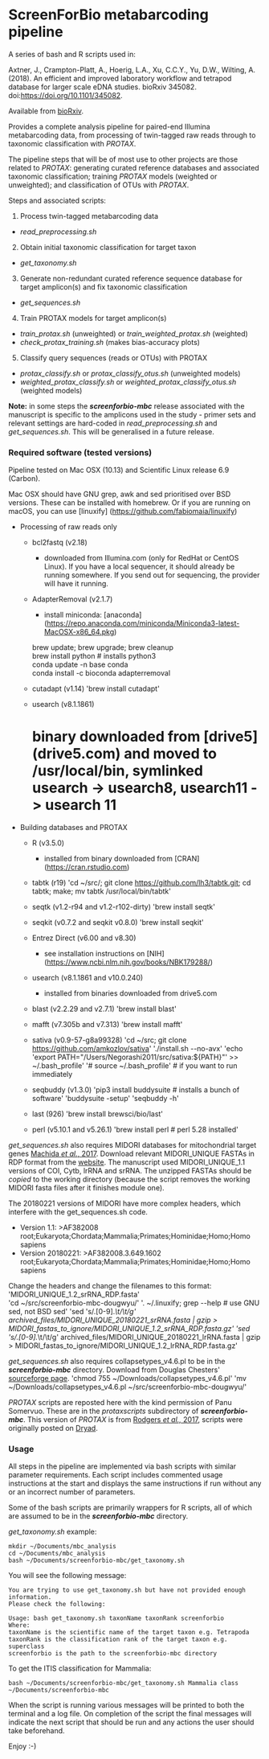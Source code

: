 # ScreenForBio metabarcoding pipeline

A series of bash and R scripts used in:

Axtner, J., Crampton-Platt, A., Hoerig, L.A., Xu, C.C.Y., Yu, D.W., Wilting, A. (2018).
An efficient and improved laboratory workflow and tetrapod database for larger scale eDNA studies. bioRxiv 345082. doi:https://doi.org/10.1101/345082.

Available from [bioRxiv](https://www.biorxiv.org/content/early/2018/06/12/345082).

Provides a complete analysis pipeline for paired-end Illumina metabarcoding data, from processing of twin-tagged raw reads through to taxonomic classification with *PROTAX*.

The pipeline steps that will be of most use to other projects are those related to *PROTAX*: generating curated reference databases and associated taxonomic classification; training *PROTAX* models (weighted or unweighted); and classification of OTUs with *PROTAX*.

Steps and associated scripts:
1. Process twin-tagged metabarcoding data
  - *read_preprocessing.sh*
2. Obtain initial taxonomic classification for target taxon
  - *get_taxonomy.sh*
3. Generate non-redundant curated reference sequence database for target amplicon(s) and fix taxonomic classification
  - *get_sequences.sh*
4. Train PROTAX models for target amplicon(s)
  - *train_protax.sh* (unweighted) or *train_weighted_protax.sh* (weighted)
  - *check_protax_training.sh* (makes bias-accuracy plots)
5. Classify query sequences (reads or OTUs) with PROTAX
  - *protax_classify.sh* or *protax_classify_otus.sh* (unweighted models)
  - *weighted_protax_classify.sh* or *weighted_protax_classify_otus.sh* (weighted models)

**Note:** in some steps the ***screenforbio-mbc*** release associated with the manuscript is specific to the amplicons used in the study - primer sets and relevant settings are hard-coded in *read_preprocessing.sh* and *get_sequences.sh*. This will be generalised in a future release.

### Required software (tested versions)
Pipeline tested on Mac OSX (10.13) and Scientific Linux release 6.9 (Carbon).

Mac OSX should have GNU grep, awk and sed prioritised over BSD versions. These can be installed with homebrew. Or if you are running on macOS, you can use [linuxify] (https://github.com/fabiomaia/linuxify)

- Processing of raw reads only
  - bcl2fastq (v2.18)
     * downloaded from Illumina.com (only for RedHat or CentOS Linux). If you have a local sequencer, it should already be running somewhere. If you send out for sequencing, the provider will have it running.  
  - AdapterRemoval (v2.1.7)
     * install miniconda:  [anaconda] (https://repo.anaconda.com/miniconda/Miniconda3-latest-MacOSX-x86_64.pkg)  
     
    brew update; brew upgrade; brew cleanup  
    brew install python # installs python3  
    conda update -n base conda  
    conda install -c bioconda adapterremoval  
  - cutadapt (v1.14)
     'brew install cutadapt'
  - usearch (v8.1.1861)
     # binary downloaded from [drive5] (drive5.com) and moved to /usr/local/bin, symlinked usearch -> usearch8, usearch11 -> usearch 11

- Building databases and PROTAX
  - R (v3.5.0)
     * installed from binary downloaded from [CRAN] (https://cran.rstudio.com)
  - tabtk (r19)
     'cd ~/src/; git clone https://github.com/lh3/tabtk.git; cd tabtk; make; mv tabtk /usr/local/bin/tabtk'
  - seqtk (v1.2-r94 and v1.2-r102-dirty)
     'brew install seqtk'
  - seqkit (v0.7.2 and seqkit v0.8.0)
     'brew install seqkit'
  - Entrez Direct (v6.00 and v8.30)
     * see installation instructions on [NIH] (https://www.ncbi.nlm.nih.gov/books/NBK179288/)
  - usearch (v8.1.1861 and v10.0.240)
     * installed from binaries downloaded from drive5.com
  - blast (v2.2.29 and v2.7.1)
     'brew install blast'
  - mafft (v7.305b and v7.313)
     'brew install mafft'
  - sativa (v0.9-57-g8a99328)
     'cd ~/src; git clone https://github.com/amkozlov/sativa'
     './install.sh --no-avx'
     'echo 'export PATH="/Users/Negorashi2011/src/sativa:${PATH}"' >> ~/.bash_profile'
     '# source ~/.bash_profile' # if you want to run immediately

  - seqbuddy (v1.3.0)
     'pip3 install buddysuite # installs a bunch of software'
     'buddysuite -setup'
     'seqbuddy -h'

  - last (926)
     'brew install brewsci/bio/last'
  - perl (v5.10.1 and v5.26.1)
     'brew install perl # perl 5.28 installed'

*get_sequences.sh* also requires MIDORI databases for mitochondrial target genes [Machida *et al.*, 2017](https://www.nature.com/articles/sdata201727). Download relevant MIDORI_UNIQUE FASTAs in RDP format from the [website](http://www.reference-midori.info/download.php). The manuscript used MIDORI_UNIQUE_1.1 versions of COI, Cytb, lrRNA and srRNA. The unzipped FASTAs should be *copied* to the working directory (because the script removes the working MIDORI fasta files after it finishes module one).

The 20180221 versions of MIDORI have more complex headers, which interfere with the get_sequences.sh code.
* Version 1.1:  >AF382008	root;Eukaryota;Chordata;Mammalia;Primates;Hominidae;Homo;Homo sapiens
* Version 20180221:  >AF382008.3.649.1602	root;Eukaryota;Chordata;Mammalia;Primates;Hominidae;Homo;Homo sapiens

Change the headers and change the filenames to this format: 'MIDORI_UNIQUE_1.2_srRNA_RDP.fasta'  
     'cd ~/src/screenforbio-mbc-dougwyu/'
     '. ~/.linuxify; grep --help # use GNU sed, not BSD sed'
     'sed 's/\.[0-9].*\t/\t/g' archived_files/MIDORI_UNIQUE_20180221_srRNA.fasta | gzip > MIDORI_fastas_to_ignore/MIDORI_UNIQUE_1.2_srRNA_RDP.fasta.gz'
     'sed 's/\.[0-9].*\t/\t/g' archived_files/MIDORI_UNIQUE_20180221_lrRNA.fasta | gzip > MIDORI_fastas_to_ignore/MIDORI_UNIQUE_1.2_lrRNA_RDP.fasta.gz'


*get_sequences.sh*  also requires collapsetypes_v4.6.pl to be in the ***screenforbio-mbc*** directory. Download from Douglas Chesters' [sourceforge page](https://sourceforge.net/projects/collapsetypes/).
     'chmod 755 ~/Downloads/collapsetypes_v4.6.pl'
     'mv ~/Downloads/collapsetypes_v4.6.pl ~/src/screenforbio-mbc-dougwyu/'


*PROTAX* scripts are reposted here with the kind permission of Panu Somervuo. These are in the *protaxscripts* subdirectory of ***screenforbio-mbc***. This version of *PROTAX* is from [Rodgers *et al.,* 2017](https://doi.org/10.1111/1755-0998.12701), scripts were originally posted on [Dryad](https://datadryad.org/resource/doi:10.5061/dryad.bj5k0).

### Usage
All steps in the pipeline are implemented via bash scripts with similar parameter requirements. Each script includes commented usage instructions at the start and displays the same instructions if run without any or an incorrect number of parameters.

Some of the bash scripts are primarily wrappers for R scripts, all of which are assumed to be in the ***screenforbio-mbc*** directory.

*get_taxonomy.sh* example:

    mkdir ~/Documents/mbc_analysis
    cd ~/Documents/mbc_analysis
    bash ~/Documents/screenforbio-mbc/get_taxonomy.sh

You will see the following message:

    You are trying to use get_taxonomy.sh but have not provided enough information.
    Please check the following:

    Usage: bash get_taxonomy.sh taxonName taxonRank screenforbio
    Where:
    taxonName is the scientific name of the target taxon e.g. Tetrapoda
    taxonRank is the classification rank of the target taxon e.g. superclass
    screenforbio is the path to the screenforbio-mbc directory

To get the ITIS classification for Mammalia:

    bash ~/Documents/screenforbio-mbc/get_taxonomy.sh Mammalia class ~/Documents/screenforbio-mbc

When the script is running various messages will be printed to both the terminal and a log file. On completion of the script the final messages will indicate the next script that should be run and any actions the user should take beforehand.

Enjoy :-)
